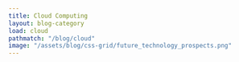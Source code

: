 ```yaml
---
title: Cloud Computing
layout: blog-category
load: cloud
pathmatch: "/blog/cloud"
image: "/assets/blog/css-grid/future_technology_prospects.png"
---
```


